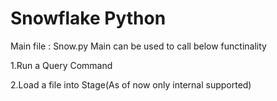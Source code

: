 # Snowflake Python
Main file : Snow.py
Main can be used to call below functinality

  1.Run a Query Command
  
  2.Load a file into Stage(As of now only internal supported)
  
